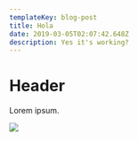 ```yaml
---
templateKey: blog-post
title: Hola
date: 2019-03-05T02:07:42.648Z
description: Yes it's working?
---
```

# Header

Lorem ipsum.

![](/img/screen-shot-2019-02-19-at-7.15.49-pm.png)
